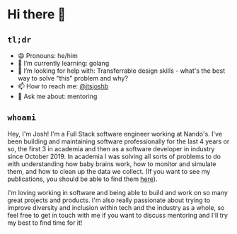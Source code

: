 # Hi there 👋

## `tl;dr`
 - 😄 Pronouns: he/him
 - 🌱 I’m currently learning: golang
 - 🤔 I’m looking for help with: Transferrable design skills - what's the best way to solve "this" problem and why?
 - 📫 How to reach me: [@itsjoshb](https://twitter.com/itsJoshB)
 - 💬 Ask me about: mentoring

## `whoami`
Hey, I'm Josh! I'm a Full Stack software engineer working at Nando's. I've been building and maintaining software professionally for the last 4 years or so, the first 3 in academia and then as a software developer in industry since October 2019. In academia I was solving all sorts of problems to do with understanding how baby brains work, how to monitor and simulate them, and how to clean up the data we collect. (If you want to see my publications, you should be able to find them [here](https://orcid.org/0000-0001-7559-1413)).

I'm loving working in software and being able to build and work on so many great projects and products. I'm also really passionate about trying to improve diversity and inclusion within tech and the industry as a whole, so feel free to get in touch with me if you want to discuss mentoring and I'll try my best to find time for it!

<!--
**buck06191/buck06191** is a ✨ _special_ ✨ repository because its `README.md` (this file) appears on your GitHub profile.

Here are some ideas to get you started:

- 🔭 I’m currently working on ...
- 🌱 I’m currently learning ...
- 👯 I’m looking to collaborate on ...
- 🤔 I’m looking for help with ...
- 💬 Ask me about ...
- 📫 How to reach me: ...
- 😄 Pronouns: ...
- ⚡ Fun fact: ...
-->
